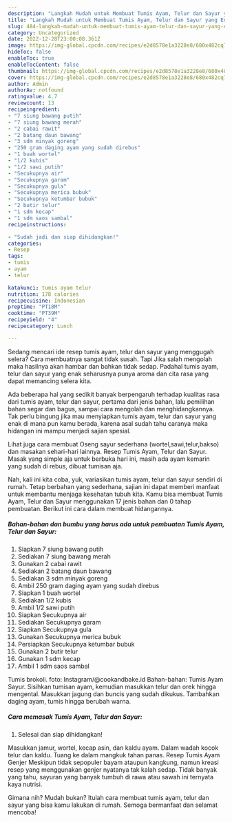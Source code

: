 ```yaml
---
description: "Langkah Mudah untuk Membuat Tumis Ayam, Telur dan Sayur yang Enak"
title: "Langkah Mudah untuk Membuat Tumis Ayam, Telur dan Sayur yang Enak"
slug: 484-langkah-mudah-untuk-membuat-tumis-ayam-telur-dan-sayur-yang-enak
category: Uncategorized
date: 2022-12-28T23:00:08.361Z
image: https://img-global.cpcdn.com/recipes/e2d8578e1a3228e8/680x482cq70/tumis-ayam-telur-dan-sayur-foto-resep-utama.jpg
hideToc: false
enableToc: true
enableTocContent: false
thumbnail: https://img-global.cpcdn.com/recipes/e2d8578e1a3228e8/680x482cq70/tumis-ayam-telur-dan-sayur-foto-resep-utama.jpg
cover: https://img-global.cpcdn.com/recipes/e2d8578e1a3228e8/680x482cq70/tumis-ayam-telur-dan-sayur-foto-resep-utama.jpg
author: Admin
authorAv: notfound
ratingvalue: 4.7
reviewcount: 13
recipeingredient:
- "7 siung bawang putih"
- "7 siung bawang merah"
- "2 cabai rawit"
- "2 batang daun bawang"
- "3 sdm minyak goreng"
- "250 gram daging ayam yang sudah direbus"
- "1 buah wortel"
- "1/2 kubis"
- "1/2 sawi putih"
- "Secukupnya air"
- "Secukupnya garam"
- "Secukupnya gula"
- "Secukupnya merica bubuk"
- "Secukupnya ketumbar bubuk"
- "2 butir telur"
- "1 sdm kecap"
- "1 sdm saos sambal"
recipeinstructions:

- "Sudah jadi dan siap dihidangkan!"
categories:
- Resep
tags:
- tumis
- ayam
- telur

katakunci: tumis ayam telur 
nutrition: 178 calories
recipecuisine: Indonesian
preptime: "PT18M"
cooktime: "PT39M"
recipeyield: "4"
recipecategory: Lunch

---
```



Sedang mencari ide resep tumis ayam, telur dan sayur yang menggugah selera? Cara membuatnya sangat tidak susah. Tapi Jika salah mengolah maka hasilnya akan hambar dan bahkan tidak sedap. Padahal tumis ayam, telur dan sayur yang enak seharusnya punya aroma dan cita rasa yang dapat memancing selera kita.


Ada beberapa hal yang sedikit banyak berpengaruh terhadap kualitas rasa dari tumis ayam, telur dan sayur, pertama dari jenis bahan, lalu pemilihan bahan segar dan bagus, sampai cara mengolah dan menghidangkannya. Tak perlu bingung jika mau menyiapkan tumis ayam, telur dan sayur yang enak di mana pun kamu berada, karena asal sudah tahu caranya maka hidangan ini mampu menjadi sajian spesial.

Lihat juga cara membuat Oseng sayur sederhana (wortel,sawi,telur,bakso) dan masakan sehari-hari lainnya. Resep Tumis Ayam, Telur dan Sayur. Masak yang simple aja untuk berbuka hari ini, masih ada ayam kemarin yang sudah di rebus, dibuat tumisan aja.


Nah, kali ini kita coba, yuk, variasikan tumis ayam, telur dan sayur sendiri di rumah. Tetap berbahan yang sederhana, sajian ini dapat memberi manfaat untuk membantu menjaga kesehatan tubuh kita. Kamu bisa membuat Tumis Ayam, Telur dan Sayur menggunakan 17 jenis bahan dan 0 tahap pembuatan. Berikut ini cara dalam membuat hidangannya.

<!--inarticleads1-->

##### Bahan-bahan dan bumbu yang harus ada untuk pembuatan Tumis Ayam, Telur dan Sayur:

1. Siapkan 7 siung bawang putih
1. Sediakan 7 siung bawang merah
1. Gunakan 2 cabai rawit
1. Sediakan 2 batang daun bawang
1. Sediakan 3 sdm minyak goreng
1. Ambil 250 gram daging ayam yang sudah direbus
1. Siapkan 1 buah wortel
1. Sediakan 1/2 kubis
1. Ambil 1/2 sawi putih
1. Siapkan Secukupnya air
1. Sediakan Secukupnya garam
1. Siapkan Secukupnya gula
1. Gunakan Secukupnya merica bubuk
1. Persiapkan Secukupnya ketumbar bubuk
1. Gunakan 2 butir telur
1. Gunakan 1 sdm kecap
1. Ambil 1 sdm saos sambal


Tumis brokoli. foto: Instagram/@cookandbake.id Bahan-bahan: Tumis Ayam Sayur. Sisihkan tumisan ayam, kemudian masukkan telur dan orek hingga mengental. Masukkan jagung dan buncis yang sudah dikukus. Tambahkan daging ayam, tumis hingga berubah warna. 

<!--inarticleads2-->

##### Cara memasak Tumis Ayam, Telur dan Sayur:


1. Selesai dan siap dihidangkan!

Masukkan jamur, wortel, kecap asin, dan kaldu ayam. Dalam wadah kocok telur dan kaldu. Tuang ke dalam mangkuk tahan panas. Resep Tumis Ayam Genjer Meskipun tidak sepopuler bayam ataupun kangkung, namun kreasi resep yang menggunakan genjer nyatanya tak kalah sedap. Tidak banyak yang tahu, sayuran yang banyak tumbuh di rawa atau sawah ini ternyata kaya nutrisi. 

Gimana nih? Mudah bukan? Itulah cara membuat tumis ayam, telur dan sayur yang bisa kamu lakukan di rumah. Semoga bermanfaat dan selamat mencoba!
